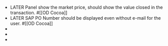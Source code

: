 - LATER Panel show the market price, should show the value closed in the transaction. #[[OD Cocoa]]
- LATER SAP PO Number should be displayed even without e-mail for the user. #[[OD Cocoa]]
-
-
-
